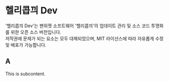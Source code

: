 # 헬리콥끠 Dev
'헬리콥끠 Dev'는 팬위젯 소프트웨어 '헬리콥끠'의 업데이트 관리 및 소스 코드 투명화를 위한 오픈 소스 버전입니다.  
저작권에 문제가 되는 요소는 모두 대체되었으며, MIT 라이선스에 따라 자유롭게 수정 및 배포가 가능합니다.

## A
This is subcontent.
